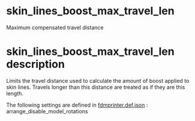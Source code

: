 
# skin_lines_boost_max_travel_len
Maximum compensated travel distance


# skin_lines_boost_max_travel_len description
Limits the travel distance used to calculate the amount of boost applied to skin lines. Travels longer than this distance are treated as if they are this length.

The following settings are defined in [fdmprinter.def.json](https://github.com/smartavionics/Cura/blob/mb-master/resources/definitions/fdmprinter.def.json) : arrange_disable_model_rotations

